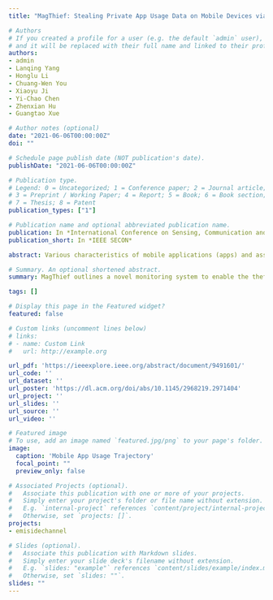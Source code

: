 ```yaml
---
title: "MagThief: Stealing Private App Usage Data on Mobile Devices via Built-in Magnetometer"

# Authors
# If you created a profile for a user (e.g. the default `admin` user), write the username (folder name) here 
# and it will be replaced with their full name and linked to their profile.
authors:
- admin
- Lanqing Yang
- Honglu Li
- Chuang-Wen You
- Xiaoyu Ji
- Yi-Chao Chen
- Zhenxian Hu
- Guangtao Xue

# Author notes (optional)
date: "2021-06-06T00:00:00Z"
doi: ""

# Schedule page publish date (NOT publication's date).
publishDate: "2021-06-06T00:00:00Z"

# Publication type.
# Legend: 0 = Uncategorized; 1 = Conference paper; 2 = Journal article;
# 3 = Preprint / Working Paper; 4 = Report; 5 = Book; 6 = Book section;
# 7 = Thesis; 8 = Patent
publication_types: ["1"]

# Publication name and optional abbreviated publication name.
publication: In *International Conference on Sensing, Communication and Networking*
publication_short: In *IEEE SECON*

abstract: Various characteristics of mobile applications (apps) and associated in-app services have been used reveal potentiallysensitive user information; however, privacy concerns have prompted third-party apps to rigorously restrict access to data related to mobile app usage. This paper outlines a novel approach to the extraction of detailed app usage information based on analysis of the electromagnetic (EM) signals emitted from mobile devices when executing app-related tasks. Note that this type of EM leakage becomes high-complex when multiple apps are used simultaneously and is subject to interference from geomagnetic signals generated by device movement. This paper proposes a deep learning-based multi-label classification system to identify apps and in-app services based on magnetometer readings. The proposed MAGTHIEF system uses accelerometer and gyroscope data to cancel out the offset in geomagnetic signals followed by an elaborate deep region convolution neural network (DRCNN) to differentiate among multiple apps and the corresponding inapp services. Experiments on 50 apps demonstrated the efficacy of MAGTHIEF in identifying multiple apps and in-app services, achieving high average macro F1 scores of 0.87 and 0.95, respectively. MAGTHIEF also achieved time duration accuracy of 89.5% in recognizing app trajectory in the real-world scene

# Summary. An optional shortened abstract.
summary: MagThief outlines a novel monitoring system to enable the theft of sensitive app usage information without the need for user permissions on the mobile devices.

tags: []

# Display this page in the Featured widget?
featured: false

# Custom links (uncomment lines below)
# links:
# - name: Custom Link
#   url: http://example.org

url_pdf: 'https://ieeexplore.ieee.org/abstract/document/9491601/'
url_code: ''
url_dataset: ''
url_poster: 'https://dl.acm.org/doi/abs/10.1145/2968219.2971404'
url_project: ''
url_slides: ''
url_source: ''
url_video: ''

# Featured image
# To use, add an image named `featured.jpg/png` to your page's folder. 
image:
  caption: 'Mobile App Usage Trajectory'
  focal_point: ""
  preview_only: false

# Associated Projects (optional).
#   Associate this publication with one or more of your projects.
#   Simply enter your project's folder or file name without extension.
#   E.g. `internal-project` references `content/project/internal-project/index.md`.
#   Otherwise, set `projects: []`.
projects: 
- emisidechannel

# Slides (optional).
#   Associate this publication with Markdown slides.
#   Simply enter your slide deck's filename without extension.
#   E.g. `slides: "example"` references `content/slides/example/index.md`.
#   Otherwise, set `slides: ""`.
slides: ""
---
```



